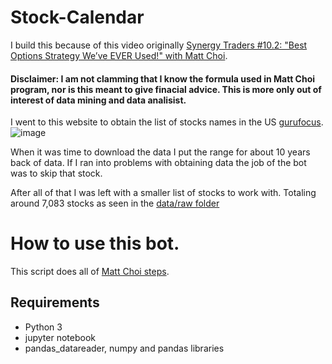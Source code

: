 # Stock-Calendar

I build this because of this video originally [Synergy Traders #10.2: "Best Options Strategy We’ve EVER Used!" with Matt Choi](https://www.youtube.com/watch?v=lVIdj3P9Dfc).


#### Disclaimer: I am not clamming that I know the formula used in Matt Choi program, nor is this meant to give finacial advice. This is more only out of interest of data mining and data analisist.



I went to this website to obtain the list of stocks names in the US [gurufocus](https://www.gurufocus.com/stock_list.php).
![image](https://user-images.githubusercontent.com/21014768/129580026-f789fa8b-fcf2-4d5f-9b7a-5a4421b478b8.png)

When it was time to download the data I put the range for about 10 years back of data.
If I ran into problems with obtaining data the job of the bot was to skip that stock.

After all of that I was left with a smaller list of stocks to work with.
Totaling around 7,083 stocks as seen in the [data/raw folder](https://github.com/mymggithub/Stock-Calendar-Bot/tree/main/data/raw)


# How to use this bot.

This script does all of [Matt Choi steps](https://github.com/mymggithub/Stock-Calendar-Bot/blob/main/saved/manual%20cal).

## Requirements
- Python 3
- jupyter notebook
- pandas_datareader, numpy and pandas libraries 
 



